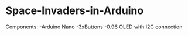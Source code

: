 # Space-Invaders-in-Arduino

Components:
  -Arduino Nano
  -3xButtons
  -0.96 OLED with I2C connection
